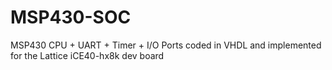 # MSP430-SOC
MSP430 CPU + UART + Timer + I/O Ports coded in VHDL and implemented for the Lattice iCE40-hx8k dev board

